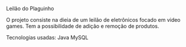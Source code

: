 Leilão do Plaguinho

O projeto consiste na dieia de um leilão de eletrônicos focado em video games. Tem a possibilidade de adição e remoção de produtos.

Tecnologias usadas:
Java
MySQL
